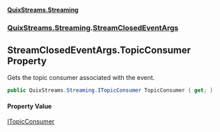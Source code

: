 #### [QuixStreams.Streaming](index.md 'index')
### [QuixStreams.Streaming](QuixStreams.Streaming.md 'QuixStreams.Streaming').[StreamClosedEventArgs](StreamClosedEventArgs.md 'QuixStreams.Streaming.StreamClosedEventArgs')

## StreamClosedEventArgs.TopicConsumer Property

Gets the topic consumer associated with the event.

```csharp
public QuixStreams.Streaming.ITopicConsumer TopicConsumer { get; }
```

#### Property Value
[ITopicConsumer](ITopicConsumer.md 'QuixStreams.Streaming.ITopicConsumer')